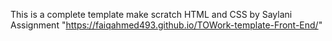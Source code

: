 This is a complete template make scratch HTML and CSS by Saylani Assignment "https://faiqahmed493.github.io/TOWork-template-Front-End/"
